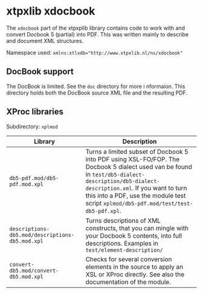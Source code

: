 # xtpxlib xdocbook

The `xdocbook` part of the xtpxplib library contains code to work with and convert Docbook 5 (partial) into PDF. This was written mainly to describe and document XML structures.

Namespace used: `xmlns:xtlxdb="http://www.xtpxlib.nl/ns/xdocbook"`

## DocBook support

The DocBook is limited. See the `doc` directory for more i nformaion. This directory holds both the DocBook source XML file and the resulting PDF.

## XProc libraries

Subdirectory: `xplmod`

| Library | Description |
|--|--|
| `db5-pdf.mod/db5-pdf.mod.xpl` | Turns a limited subset of Docbook 5 into PDF using XSL-FO/FOP. The Docbook 5 dialect used van be found in `test/db5-dialect-description/db5-dialect-description.xml`. If you want to turn this into a PDF, use the module test script `xplmod/db5-pdf.mod/test/test-db5-pdf.xpl`. |
| `descriptions-db5.mod/descriptions-db5.mod.xpl` | Turns descriptions of XML constructs, that you can mingle with your Docbook 5 contents, into full descriptions. Examples in `test/element-description/` | 
| `convert-db5.mod/convert-db5.mod.xpl` | Checks for several conversion elements in the source to apply an XSL or XProc directly. See also the documentation of the module.| 